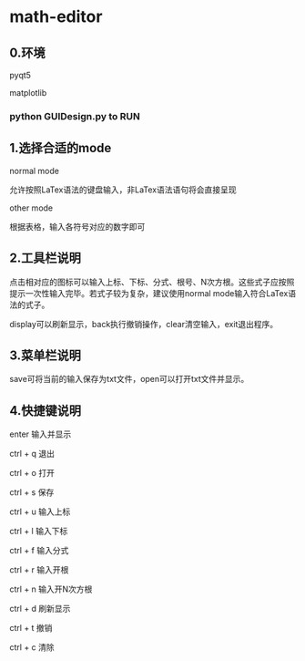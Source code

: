 # math-editor
## 0.环境

pyqt5

matplotlib

### python GUIDesign.py  to RUN

## 1.选择合适的mode

normal mode

允许按照LaTex语法的键盘输入，非LaTex语法语句将会直接呈现

other mode

根据表格，输入各符号对应的数字即可

## 2.工具栏说明

点击相对应的图标可以输入上标、下标、分式、根号、N次方根。这些式子应按照提示一次性输入完毕。若式子较为复杂，建议使用normal mode输入符合LaTex语法的式子。

display可以刷新显示，back执行撤销操作，clear清空输入，exit退出程序。

## 3.菜单栏说明

save可将当前的输入保存为txt文件，open可以打开txt文件并显示。

## 4.快捷键说明

enter  输入并显示

ctrl + q 退出

ctrl + o 打开

ctrl + s 保存

ctrl + u 输入上标

ctrl + l 输入下标

ctrl + f  输入分式

ctrl + r  输入开根

ctrl + n 输入开N次方根

ctrl + d 刷新显示

ctrl + t 撤销

ctrl + c 清除
